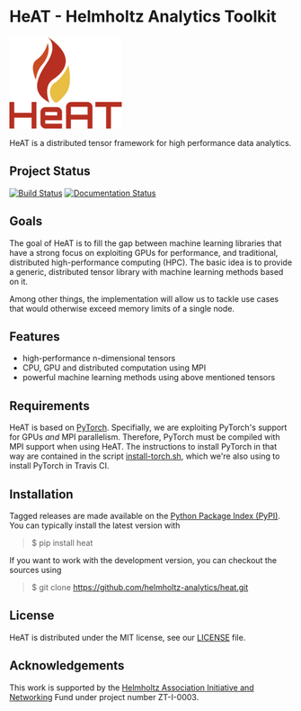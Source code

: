 HeAT - Helmholtz Analytics Toolkit
==================================

![HeAT Logo](doc/images/logo_HeAT.png)

HeAT is a distributed tensor framework for high performance data analytics.

Project Status
--------------

[![Build Status](https://travis-ci.com/helmholtz-analytics/heat.svg?branch=master)](https://travis-ci.com/helmholtz-analytics/heat)
[![Documentation Status](https://readthedocs.org/projects/heat/badge/?version=latest)](https://heat.readthedocs.io/en/latest/?badge=latest)

Goals
-----

The goal of HeAT is to fill the gap between machine learning libraries that have
a strong focus on exploiting GPUs for performance, and traditional, distributed
high-performance computing (HPC). The basic idea is to provide a generic,
distributed tensor library with machine learning methods based on it.

Among other things, the implementation will allow us to tackle use cases that
would otherwise exceed memory limits of a single node.

Features
--------

  * high-performance n-dimensional tensors
  * CPU, GPU and distributed computation using MPI
  * powerful machine learning methods using above mentioned tensors

Requirements
------------

HeAT is based on [PyTorch](https://pytorch.org/). Specifially, we are exploiting
PyTorch's support for GPUs *and* MPI parallelism. Therefore, PyTorch must be
compiled with MPI support when using HeAT. The instructions to install PyTorch
in that way are contained in the script
[install-torch.sh](install-torch.sh),
which we're also using to install PyTorch in Travis CI.

Installation
------------

Tagged releases are made available on the
[Python Package Index (PyPI)](https://pypi.org/project/heat/). You can typically
install the latest version with

> $ pip install heat

If you want to work with the development version, you can checkout the sources using

> $ git clone https://github.com/helmholtz-analytics/heat.git

License
-------

HeAT is distributed under the MIT license, see our
[LICENSE](LICENSE) file.

Acknowledgements
----------------

This work is supported by the [Helmholtz Association Initiative and
Networking](https://www.helmholtz.de/en/about_us/the_association/initiating_and_networking/)
Fund under project number ZT-I-0003.
